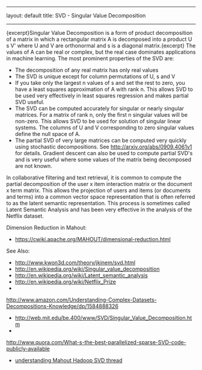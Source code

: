<!--
 Licensed to the Apache Software Foundation (ASF) under one or more
 contributor license agreements.  See the NOTICE file distributed with
 this work for additional information regarding copyright ownership.
 The ASF licenses this file to You under the Apache License, Version 2.0
 (the "License"); you may not use this file except in compliance with
 the License.  You may obtain a copy of the License at

     http://www.apache.org/licenses/LICENSE-2.0

 Unless required by applicable law or agreed to in writing, software
 distributed under the License is distributed on an "AS IS" BASIS,
 WITHOUT WARRANTIES OR CONDITIONS OF ANY KIND, either express or implied.
 See the License for the specific language governing permissions and
 limitations under the License.
-->
---
layout: default
title: SVD - Singular Value Decomposition

    
---

{excerpt}Singular Value Decomposition is a form of product decomposition of
a matrix in which a rectangular matrix A is decomposed into a product U s
V' where U and V are orthonormal and s is a diagonal matrix.{excerpt}  The
values of A can be real or complex, but the real case dominates
applications in machine learning.  The most prominent properties of the SVD
are:

  * The decomposition of any real matrix has only real values
  * The SVD is unique except for column permutations of U, s and V
  * If you take only the largest n values of s and set the rest to zero,
you have a least squares approximation of A with rank n.  This allows SVD
to be used very effectively in least squares regression and makes partial
SVD useful.
  * The SVD can be computed accurately for singular or nearly singular
matrices.  For a matrix of rank n, only the first n singular values will be
non-zero.  This allows SVD to be used for solution of singular linear
systems.  The columns of U and V corresponding to zero singular values
define the null space of A.
  * The partial SVD of very large matrices can be computed very quickly
using stochastic decompositions.  See http://arxiv.org/abs/0909.4061v1 for
details.  Gradient descent can also be used to compute partial SVD's and is
very useful where some values of the matrix being decomposed are not known.

In collaborative filtering and text retrieval, it is common to compute the
partial decomposition of the user x item interaction matrix or the document
x term matrix.	This allows the projection of users and items (or documents
and terms) into a common vector space representation that is often referred
to as the latent semantic representation.  This process is sometimes called
Latent Semantic Analysis and has been very effective in the analysis of the
Netflix dataset.

Dimension Reduction in Mahout:
 * https://cwiki.apache.org/MAHOUT/dimensional-reduction.html

 See Also:
 * http://www.kwon3d.com/theory/jkinem/svd.html
 * http://en.wikipedia.org/wiki/Singular_value_decomposition
 * http://en.wikipedia.org/wiki/Latent_semantic_analysis
 * http://en.wikipedia.org/wiki/Netflix_Prize
 *
http://www.amazon.com/Understanding-Complex-Datasets-Decompositions-Knowledge/dp/1584888326
 * http://web.mit.edu/be.400/www/SVD/Singular_Value_Decomposition.htm
 *
http://www.quora.com/What-s-the-best-parallelized-sparse-SVD-code-publicly-available
 * [understanding Mahout Hadoop SVD thread](http://mail-archives.apache.org/mod_mbox/mahout-user/201102.mbox/%3CAANLkTinQ5K4XrM7naBWn8qoBXZGVobBot2RtjZSV4yOd@mail.gmail.com%3E)
